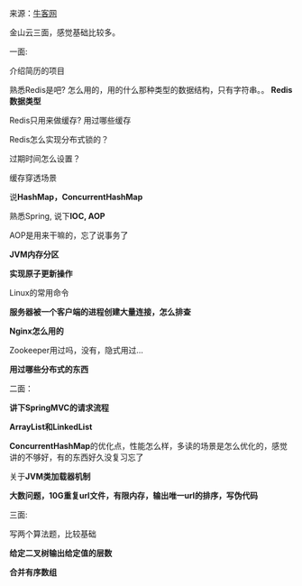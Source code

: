 来源：[牛客网](https://www.nowcoder.com/discuss/101646)



金山云三面，感觉基础比较多。

一面:  

   介绍简历的项目

   熟悉Redis是吧? 怎么用的，用的什么那种类型的数据结构，只有字符串。。  **Redis数据类型**

   Redis只用来做缓存?  用过哪些缓存  

   Redis怎么实现分布式锁的？  

   过期时间怎么设置？  

   缓存穿透场景  

   说**HashMap，ConcurrentHashMap**  

   熟悉Spring, 说下**IOC, AOP**  

   AOP是用来干嘛的，忘了说事务了  

   **JVM内存分区**  

   **实现原子更新操作**  

   Linux的常用命令  

   **服务器被一个客户端的进程创建大量连接，怎么排查**  

   **Nginx怎么用的**  

   Zookeeper用过吗，没有，隐式用过...  

   **用过哪些分布式的东西**  



二面：  

   **讲下SpringMVC的请求流程**  

   **ArrayList和LinkedList**  

   **ConcurrentHashMap**的优化点，性能怎么样，多读的场景是怎么优化的，感觉讲的不够好，有的东西好久没复习忘了  

   关于**JVM类加载器机制**  

   **大数问题，10G重复url文件，有限内存，输出唯一url的排序，写伪代码**  



   

三面:  

   写两个算法题，比较基础  

   **给定二叉树输出给定值的层数**  

   **合并有序数组**  



